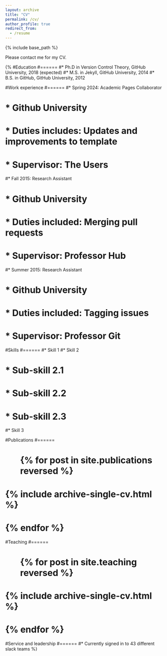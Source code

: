 ```yaml
---
layout: archive
title: "CV"
permalink: /cv/
author_profile: true
redirect_from:
  - /resume
---
```


{% include base_path %}

Please contact me for my CV.

{% #Education
#======
#* Ph.D in Version Control Theory, GitHub University, 2018 (expected)
#* M.S. in Jekyll, GitHub University, 2014
#* B.S. in GitHub, GitHub University, 2012

#Work experience
#======
#* Spring 2024: Academic Pages Collaborator
#  * Github University
#  * Duties includes: Updates and improvements to template
#  * Supervisor: The Users

#* Fall 2015: Research Assistant
#  * Github University
#  * Duties included: Merging pull requests
#  * Supervisor: Professor Hub

#* Summer 2015: Research Assistant
#  * Github University
#  * Duties included: Tagging issues
#  * Supervisor: Professor Git
  
#Skills
#======
#* Skill 1
#* Skill 2
#  * Sub-skill 2.1
#  * Sub-skill 2.2
#  * Sub-skill 2.3
#* Skill 3

#Publications
#======
#  <ul>{% for post in site.publications reversed %}
#    {% include archive-single-cv.html %}
#  {% endfor %}</ul>
  
 
#Teaching
#======
#  <ul>{% for post in site.teaching reversed %}
#    {% include archive-single-cv.html %}
#  {% endfor %}</ul>
  
#Service and leadership
#======
#* Currently signed in to 43 different slack teams %}
